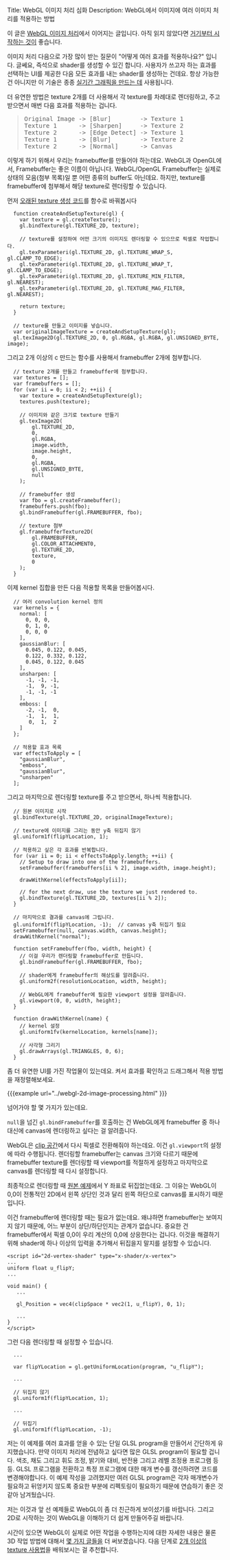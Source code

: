 Title: WebGL 이미지 처리 심화
Description: WebGL에서 이미지에 여러 이미지 처리를 적용하는 방법

이 글은 [WebGL 이미지 처리](webgl-image-processing.html)에서 이어지는 글입니다.
아직 읽지 않았다면 [거기부터 시작하는 것이](webgl-image-processing.html) 좋습니다.

이미지 처리 다음으로 가장 많이 받는 질문이 "어떻게 여러 효과를 적용하나요?" 입니다.
글쎄요, 즉석으로 shader를 생성할 수 있긴 합니다.
사용자가 쓰고자 하는 효과를 선택하는 UI를 제공한 다음 모든 효과를 내는 shader를 생성하는 건데요.
항상 가능한 건 아니지만 이 기술은 종종 [실기간 그래픽을 만드는 데](http://www.youtube.com/watch?v=cQUn0Zeh-0Q) 사용됩니다.

더 유연한 방법은 texture 2개를 더 사용해서 각 texture를 차례대로 렌더링하고, 주고 받으면서 매번 다음 효과를 적용하는 겁니다.

<blockquote>
<pre>
Original Image -> [Blur]        -> Texture 1
Texture 1      -> [Sharpen]     -> Texture 2
Texture 2      -> [Edge Detect] -> Texture 1
Texture 1      -> [Blur]        -> Texture 2
Texture 2      -> [Normal]      -> Canvas
</pre>
</blockquote>

이렇게 하기 위해서 우리는 framebuffer를 만들어야 하는데요.
WebGL과 OpenGL에서, Framebuffer는 좋은 이름이 아닙니다.
WebGL/OpenGL Framebuffer는 실제로 상태의 모음(첨부 목록)일 뿐 어떤 종류의 buffer도 아닌데요.
하지만, texture를 framebuffer에 첨부해서 해당 texture로 렌더링할 수 있습니다.

먼저 [오래된 texture 생성 코드](webgl-image-processing.html)를 함수로 바꿔봅시다

```
  function createAndSetupTexture(gl) {
    var texture = gl.createTexture();
    gl.bindTexture(gl.TEXTURE_2D, texture);

    // texture를 설정하여 어떤 크기의 이미지도 렌더링할 수 있으므로 픽셀로 작업합니다.
    gl.texParameteri(gl.TEXTURE_2D, gl.TEXTURE_WRAP_S, gl.CLAMP_TO_EDGE);
    gl.texParameteri(gl.TEXTURE_2D, gl.TEXTURE_WRAP_T, gl.CLAMP_TO_EDGE);
    gl.texParameteri(gl.TEXTURE_2D, gl.TEXTURE_MIN_FILTER, gl.NEAREST);
    gl.texParameteri(gl.TEXTURE_2D, gl.TEXTURE_MAG_FILTER, gl.NEAREST);

    return texture;
  }

  // texture를 만들고 이미지를 넣습니다.
  var originalImageTexture = createAndSetupTexture(gl);
  gl.texImage2D(gl.TEXTURE_2D, 0, gl.RGBA, gl.RGBA, gl.UNSIGNED_BYTE, image);
```

그리고 2개 이상의 c 만드는 함수를 사용해서 framebuffer 2개에 첨부합니다.

```
  // texture 2개를 만들고 framebuffer에 첨부합니다.
  var textures = [];
  var framebuffers = [];
  for (var ii = 0; ii < 2; ++ii) {
    var texture = createAndSetupTexture(gl);
    textures.push(texture);

    // 이미지와 같은 크기로 texture 만들기
    gl.texImage2D(
        gl.TEXTURE_2D,
        0,
        gl.RGBA,
        image.width,
        image.height,
        0,
        gl.RGBA,
        gl.UNSIGNED_BYTE,
        null
    );

    // framebuffer 생성
    var fbo = gl.createFramebuffer();
    framebuffers.push(fbo);
    gl.bindFramebuffer(gl.FRAMEBUFFER, fbo);

    // texture 첨부
    gl.framebufferTexture2D(
        gl.FRAMEBUFFER,
        gl.COLOR_ATTACHMENT0,
        gl.TEXTURE_2D,
        texture,
        0
    );
  }
```

이제 kernel 집합을 만든 다음 적용할 목록을 만들어봅시다.

```
  // 여러 convolution kernel 정의
  var kernels = {
    normal: [
      0, 0, 0,
      0, 1, 0,
      0, 0, 0
    ],
    gaussianBlur: [
      0.045, 0.122, 0.045,
      0.122, 0.332, 0.122,
      0.045, 0.122, 0.045
    ],
    unsharpen: [
      -1, -1, -1,
      -1,  9, -1,
      -1, -1, -1
    ],
    emboss: [
      -2, -1,  0,
      -1,  1,  1,
       0,  1,  2
    ]
  };

  // 적용할 효과 목록
  var effectsToApply = [
    "gaussianBlur",
    "emboss",
    "gaussianBlur",
    "unsharpen"
  ];
```

그리고 마지막으로 렌더링할 texture를 주고 받으면서, 하나씩 적용합니다.

```
  // 원본 이미지로 시작
  gl.bindTexture(gl.TEXTURE_2D, originalImageTexture);

  // texture에 이미지를 그리는 동안 y축 뒤집지 않기
  gl.uniform1f(flipYLocation, 1);

  // 적용하고 싶은 각 효과를 반복합니다.
  for (var ii = 0; ii < effectsToApply.length; ++ii) {
    // Setup to draw into one of the framebuffers.
    setFramebuffer(framebuffers[ii % 2], image.width, image.height);

    drawWithKernel(effectsToApply[ii]);

    // for the next draw, use the texture we just rendered to.
    gl.bindTexture(gl.TEXTURE_2D, textures[ii % 2]);
  }

  // 마지막으로 결과를 canvas에 그립니다.
  gl.uniform1f(flipYLocation, -1);  // canvas y축 뒤집기 필요
  setFramebuffer(null, canvas.width, canvas.height);
  drawWithKernel("normal");

  function setFramebuffer(fbo, width, height) {
    // 이걸 우리가 렌더링할 framebuffer로 만듭니다.
    gl.bindFramebuffer(gl.FRAMEBUFFER, fbo);

    // shader에게 framebuffer의 해상도를 알려줍니다.
    gl.uniform2f(resolutionLocation, width, height);

    // WebGL에게 framebuffer에 필요한 viewport 설정을 알려줍니다.
    gl.viewport(0, 0, width, height);
  }

  function drawWithKernel(name) {
    // kernel 설정
    gl.uniform1fv(kernelLocation, kernels[name]);

    // 사각형 그리기
    gl.drawArrays(gl.TRIANGLES, 0, 6);
  }
```

좀 더 유연한 UI를 가진 작업물이 있는데요.
켜서 효과를 확인하고 드래그해서 적용 방법을 재정렬해보세요.

{{{example url="../webgl-2d-image-processing.html" }}}

넘어가야 할 몇 가지가 있는데요.

<code>null</code>을 넘긴 <code>gl.bindFramebuffer</code>를 호출하는 건 WebGL에게 framebuffer 중 하나 대신에 canvas에 렌더링하고 싶다는 걸 알려줍니다.

WebGL은 [clip 공간](webgl-fundamentals.html)에서 다시 픽셀로 전환해줘야 하는데요.
이건 <code>gl.viewport</code>의 설정에 따라 수행됩니다.
렌더링할 framebuffer는 canvas 크기와 다르기 때문에 framebuffer texture를 렌더링할 때 viewport를 적절하게 설정하고 마지막으로 canvas를 렌더링할 때 다시 설정합니다.

최종적으로 렌더링할 때 [원본 예제](webgl-fundamentals.html)에서 Y 좌표로 뒤집었는데요.
그 이유는 WebGL이 0,0이 전통적인 2D에서 왼쪽 상단인 것과 달리 왼쪽 하단으로 canvas를 표시하기 때문입니다.

이건 framebuffer에 렌더링할 때는 필요가 없는데요.
왜냐하면 framebuffer는 보여지지 않기 때문에, 어느 부분이 상단/하단인지는 관계가 없습니다.
중요한 건 framebuffer에서 픽셀 0,0이 우리 계산의 0,0에 상응한다는 겁니다.
이것을 해결하기 위해 shader에 하나 이상의 입력을 추가해서 뒤집을지 말지를 설정할 수 있습니다.

```
<script id="2d-vertex-shader" type="x-shader/x-vertex">
...
uniform float u_flipY;
...

void main() {
   ...

   gl_Position = vec4(clipSpace * vec2(1, u_flipY), 0, 1);

   ...
}
</script>
```

그런 다음 렌더링할 때 설정할 수 있습니다.

```
  ...

  var flipYLocation = gl.getUniformLocation(program, "u_flipY");

  ...

  // 뒤집지 않기
  gl.uniform1f(flipYLocation, 1);

  ...

  // 뒤집기
  gl.uniform1f(flipYLocation, -1);

```

저는 이 예제를 여러 효과를 얻을 수 있는 단일 GLSL program을 만들어서 간단하게 유지했습니다.
만약 이미지 처리에 전념하고 싶다면 많은 GLSL program이 필요할 겁니다.
색조, 채도 그리고 휘도 조정, 밝기와 대비, 반전용 그리고 레벨 조정용 프로그램 등등.
GLSL 프로그램을 전환하고 특정 프로그램에 대한 매개 변수를 갱신하려면 코드를 변경해야합니다.
이 예제 작성을 고려했지만 여러 GLSL program은 각자 매개변수가 필요하고 뒤엉키지 않도록 중요한 부분에 리펙토링이 필요하기 때문에 연습하기 좋은 것 같아 남겨뒀습니다.

저는 이것과 앞 선 예제들로 WebGL이 좀 더 친근하게 보이셨기를 바랍니다.
그리고 2D로 시작하는 것이 WebGL을 이해하기 더 쉽게 만들어주길 바랍니다.

시간이 있으면 WebGL이 실제로 어떤 작업을 수행하는지에 대한 자세한 내용은 물론 3D 작업 방법에 대해서 [몇 가지 글들을](webgl-2d-translation.html) 더 써보겠습니다.
다음 단계로 [2개 이상의 texture 사용법](webgl-2-textures.html)을 배워보시는 걸 추천합니다.
